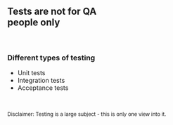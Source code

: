 ##  Tests are not for QA<br> people only

<br>

### Different types of testing

* Unit tests
* Integration tests
* Acceptance tests

<br>

<small>Disclaimer: Testing is a large subject - this is only one view into it.</small>
